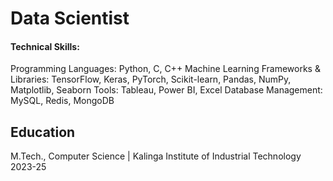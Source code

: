 # Data Scientist

#### Technical Skills: 
Programming Languages: Python, C, C++
Machine Learning Frameworks & Libraries: TensorFlow, Keras, PyTorch, Scikit-learn, Pandas, NumPy, Matplotlib,
Seaborn
Tools: Tableau, Power BI, Excel
Database Management: MySQL, Redis, MongoDB


## Education								       		
M.Tech., Computer Science	| Kalinga Institute of Industrial Technology 2023-25			        		
